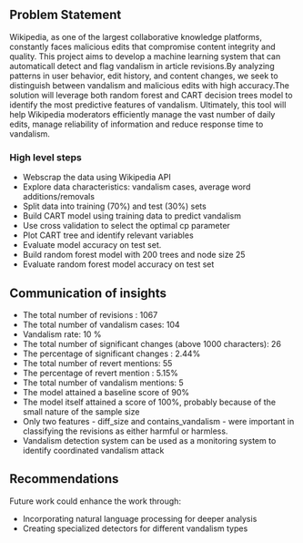 ## Problem Statement
Wikipedia, as one of the largest collaborative knowledge platforms, constantly faces malicious edits that compromise content integrity and quality. This project aims to develop a machine learning system that can automaticall detect and flag vandalism in article revisions.By analyzing patterns in user behavior, edit history, and content changes, we seek to distinguish between vandalism and malicious edits with high accuracy.The solution will leverage both random forest and CART decision trees model to identify the most predictive features of vandalism. Ultimately, this tool will help Wikipedia moderators efficiently manage the vast number of daily edits, manage reliability of information and reduce response time to vandalism.

### High level steps

- Webscrap the data using Wikipedia API
- Explore data characteristics: vandalism cases, average word additions/removals
- Split data into training (70%) and test (30%) sets
- Build CART model using training data to predict vandalism
- Use cross validation to select the optimal cp parameter
- Plot CART tree and identify relevant variables
- Evaluate model accuracy on test set.
- Build random forest model with 200 trees and node size 25 
- Evaluate random forest model accuracy on test set

## Communication of insights
- The total number of revisions : 1067
- The total number of vandalism cases: 104
- Vandalism rate: 10 %
- The total number of significant changes (above 1000 characters): 26
- The percentage of significant changes : 2.44%
- The total number of revert mentions: 55
- The percentage of revert mention : 5.15%
- The total number of vandalism mentions: 5
- The model attained a baseline score of 90%
- The model itself attained a score of 100%, probably because of the small nature of the sample size
- Only two features - diff_size and contains_vandalism - were important in classifying the revisions as either harmful or harmless.
- Vandalism detection system can be used as a monitoring system to identify coordinated vandalism attack

## Recommendations
Future work could enhance the work through:
  - Incorporating natural language processing for deeper analysis
  - Creating specialized detectors for different vandalism types
